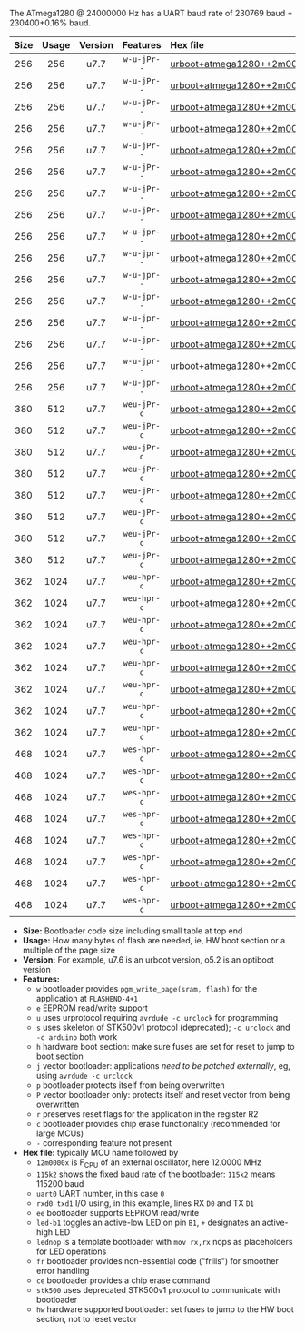 The ATmega1280 @ 24000000 Hz has a UART baud rate of 230769 baud = 230400+0.16% baud.

|Size|Usage|Version|Features|Hex file|
|:-:|:-:|:-:|:-:|:--|
|256|256|u7.7|`w-u-jPr--`|[urboot+atmega1280++2m0000x+++19k2_uart0_rxe0_txe1_led+b7.hex](https://raw.githubusercontent.com/stefanrueger/urboot.hex/main/mcus/atmega1280/external_oscillator/fcpu++2m0000_Hz/br+++19k2_bps/urboot+atmega1280++2m0000x+++19k2_uart0_rxe0_txe1_led+b7.hex)|
|256|256|u7.7|`w-u-jPr--`|[urboot+atmega1280++2m0000x+++19k2_uart0_rxe0_txe1_lednop.hex](https://raw.githubusercontent.com/stefanrueger/urboot.hex/main/mcus/atmega1280/external_oscillator/fcpu++2m0000_Hz/br+++19k2_bps/urboot+atmega1280++2m0000x+++19k2_uart0_rxe0_txe1_lednop.hex)|
|256|256|u7.7|`w-u-jPr--`|[urboot+atmega1280++2m0000x+++19k2_uart1_rxd2_txd3_led+b7.hex](https://raw.githubusercontent.com/stefanrueger/urboot.hex/main/mcus/atmega1280/external_oscillator/fcpu++2m0000_Hz/br+++19k2_bps/urboot+atmega1280++2m0000x+++19k2_uart1_rxd2_txd3_led+b7.hex)|
|256|256|u7.7|`w-u-jPr--`|[urboot+atmega1280++2m0000x+++19k2_uart1_rxd2_txd3_lednop.hex](https://raw.githubusercontent.com/stefanrueger/urboot.hex/main/mcus/atmega1280/external_oscillator/fcpu++2m0000_Hz/br+++19k2_bps/urboot+atmega1280++2m0000x+++19k2_uart1_rxd2_txd3_lednop.hex)|
|256|256|u7.7|`w-u-jPr--`|[urboot+atmega1280++2m0000x+++19k2_uart2_rxh0_txh1_led+b7.hex](https://raw.githubusercontent.com/stefanrueger/urboot.hex/main/mcus/atmega1280/external_oscillator/fcpu++2m0000_Hz/br+++19k2_bps/urboot+atmega1280++2m0000x+++19k2_uart2_rxh0_txh1_led+b7.hex)|
|256|256|u7.7|`w-u-jPr--`|[urboot+atmega1280++2m0000x+++19k2_uart2_rxh0_txh1_lednop.hex](https://raw.githubusercontent.com/stefanrueger/urboot.hex/main/mcus/atmega1280/external_oscillator/fcpu++2m0000_Hz/br+++19k2_bps/urboot+atmega1280++2m0000x+++19k2_uart2_rxh0_txh1_lednop.hex)|
|256|256|u7.7|`w-u-jPr--`|[urboot+atmega1280++2m0000x+++19k2_uart3_rxj0_txj1_led+b7.hex](https://raw.githubusercontent.com/stefanrueger/urboot.hex/main/mcus/atmega1280/external_oscillator/fcpu++2m0000_Hz/br+++19k2_bps/urboot+atmega1280++2m0000x+++19k2_uart3_rxj0_txj1_led+b7.hex)|
|256|256|u7.7|`w-u-jPr--`|[urboot+atmega1280++2m0000x+++19k2_uart3_rxj0_txj1_lednop.hex](https://raw.githubusercontent.com/stefanrueger/urboot.hex/main/mcus/atmega1280/external_oscillator/fcpu++2m0000_Hz/br+++19k2_bps/urboot+atmega1280++2m0000x+++19k2_uart3_rxj0_txj1_lednop.hex)|
|256|256|u7.7|`w-u-jpr--`|[urboot+atmega1280++2m0000x+++19k2_uart0_rxe0_txe1_led+b7_fr.hex](https://raw.githubusercontent.com/stefanrueger/urboot.hex/main/mcus/atmega1280/external_oscillator/fcpu++2m0000_Hz/br+++19k2_bps/urboot+atmega1280++2m0000x+++19k2_uart0_rxe0_txe1_led+b7_fr.hex)|
|256|256|u7.7|`w-u-jpr--`|[urboot+atmega1280++2m0000x+++19k2_uart0_rxe0_txe1_lednop_fr.hex](https://raw.githubusercontent.com/stefanrueger/urboot.hex/main/mcus/atmega1280/external_oscillator/fcpu++2m0000_Hz/br+++19k2_bps/urboot+atmega1280++2m0000x+++19k2_uart0_rxe0_txe1_lednop_fr.hex)|
|256|256|u7.7|`w-u-jpr--`|[urboot+atmega1280++2m0000x+++19k2_uart1_rxd2_txd3_led+b7_fr.hex](https://raw.githubusercontent.com/stefanrueger/urboot.hex/main/mcus/atmega1280/external_oscillator/fcpu++2m0000_Hz/br+++19k2_bps/urboot+atmega1280++2m0000x+++19k2_uart1_rxd2_txd3_led+b7_fr.hex)|
|256|256|u7.7|`w-u-jpr--`|[urboot+atmega1280++2m0000x+++19k2_uart1_rxd2_txd3_lednop_fr.hex](https://raw.githubusercontent.com/stefanrueger/urboot.hex/main/mcus/atmega1280/external_oscillator/fcpu++2m0000_Hz/br+++19k2_bps/urboot+atmega1280++2m0000x+++19k2_uart1_rxd2_txd3_lednop_fr.hex)|
|256|256|u7.7|`w-u-jpr--`|[urboot+atmega1280++2m0000x+++19k2_uart2_rxh0_txh1_led+b7_fr.hex](https://raw.githubusercontent.com/stefanrueger/urboot.hex/main/mcus/atmega1280/external_oscillator/fcpu++2m0000_Hz/br+++19k2_bps/urboot+atmega1280++2m0000x+++19k2_uart2_rxh0_txh1_led+b7_fr.hex)|
|256|256|u7.7|`w-u-jpr--`|[urboot+atmega1280++2m0000x+++19k2_uart2_rxh0_txh1_lednop_fr.hex](https://raw.githubusercontent.com/stefanrueger/urboot.hex/main/mcus/atmega1280/external_oscillator/fcpu++2m0000_Hz/br+++19k2_bps/urboot+atmega1280++2m0000x+++19k2_uart2_rxh0_txh1_lednop_fr.hex)|
|256|256|u7.7|`w-u-jpr--`|[urboot+atmega1280++2m0000x+++19k2_uart3_rxj0_txj1_led+b7_fr.hex](https://raw.githubusercontent.com/stefanrueger/urboot.hex/main/mcus/atmega1280/external_oscillator/fcpu++2m0000_Hz/br+++19k2_bps/urboot+atmega1280++2m0000x+++19k2_uart3_rxj0_txj1_led+b7_fr.hex)|
|256|256|u7.7|`w-u-jpr--`|[urboot+atmega1280++2m0000x+++19k2_uart3_rxj0_txj1_lednop_fr.hex](https://raw.githubusercontent.com/stefanrueger/urboot.hex/main/mcus/atmega1280/external_oscillator/fcpu++2m0000_Hz/br+++19k2_bps/urboot+atmega1280++2m0000x+++19k2_uart3_rxj0_txj1_lednop_fr.hex)|
|380|512|u7.7|`weu-jPr-c`|[urboot+atmega1280++2m0000x+++19k2_uart0_rxe0_txe1_ee_led+b7_fr_ce.hex](https://raw.githubusercontent.com/stefanrueger/urboot.hex/main/mcus/atmega1280/external_oscillator/fcpu++2m0000_Hz/br+++19k2_bps/urboot+atmega1280++2m0000x+++19k2_uart0_rxe0_txe1_ee_led+b7_fr_ce.hex)|
|380|512|u7.7|`weu-jPr-c`|[urboot+atmega1280++2m0000x+++19k2_uart0_rxe0_txe1_ee_lednop_fr_ce.hex](https://raw.githubusercontent.com/stefanrueger/urboot.hex/main/mcus/atmega1280/external_oscillator/fcpu++2m0000_Hz/br+++19k2_bps/urboot+atmega1280++2m0000x+++19k2_uart0_rxe0_txe1_ee_lednop_fr_ce.hex)|
|380|512|u7.7|`weu-jPr-c`|[urboot+atmega1280++2m0000x+++19k2_uart1_rxd2_txd3_ee_led+b7_fr_ce.hex](https://raw.githubusercontent.com/stefanrueger/urboot.hex/main/mcus/atmega1280/external_oscillator/fcpu++2m0000_Hz/br+++19k2_bps/urboot+atmega1280++2m0000x+++19k2_uart1_rxd2_txd3_ee_led+b7_fr_ce.hex)|
|380|512|u7.7|`weu-jPr-c`|[urboot+atmega1280++2m0000x+++19k2_uart1_rxd2_txd3_ee_lednop_fr_ce.hex](https://raw.githubusercontent.com/stefanrueger/urboot.hex/main/mcus/atmega1280/external_oscillator/fcpu++2m0000_Hz/br+++19k2_bps/urboot+atmega1280++2m0000x+++19k2_uart1_rxd2_txd3_ee_lednop_fr_ce.hex)|
|380|512|u7.7|`weu-jPr-c`|[urboot+atmega1280++2m0000x+++19k2_uart2_rxh0_txh1_ee_led+b7_fr_ce.hex](https://raw.githubusercontent.com/stefanrueger/urboot.hex/main/mcus/atmega1280/external_oscillator/fcpu++2m0000_Hz/br+++19k2_bps/urboot+atmega1280++2m0000x+++19k2_uart2_rxh0_txh1_ee_led+b7_fr_ce.hex)|
|380|512|u7.7|`weu-jPr-c`|[urboot+atmega1280++2m0000x+++19k2_uart2_rxh0_txh1_ee_lednop_fr_ce.hex](https://raw.githubusercontent.com/stefanrueger/urboot.hex/main/mcus/atmega1280/external_oscillator/fcpu++2m0000_Hz/br+++19k2_bps/urboot+atmega1280++2m0000x+++19k2_uart2_rxh0_txh1_ee_lednop_fr_ce.hex)|
|380|512|u7.7|`weu-jPr-c`|[urboot+atmega1280++2m0000x+++19k2_uart3_rxj0_txj1_ee_led+b7_fr_ce.hex](https://raw.githubusercontent.com/stefanrueger/urboot.hex/main/mcus/atmega1280/external_oscillator/fcpu++2m0000_Hz/br+++19k2_bps/urboot+atmega1280++2m0000x+++19k2_uart3_rxj0_txj1_ee_led+b7_fr_ce.hex)|
|380|512|u7.7|`weu-jPr-c`|[urboot+atmega1280++2m0000x+++19k2_uart3_rxj0_txj1_ee_lednop_fr_ce.hex](https://raw.githubusercontent.com/stefanrueger/urboot.hex/main/mcus/atmega1280/external_oscillator/fcpu++2m0000_Hz/br+++19k2_bps/urboot+atmega1280++2m0000x+++19k2_uart3_rxj0_txj1_ee_lednop_fr_ce.hex)|
|362|1024|u7.7|`weu-hpr-c`|[urboot+atmega1280++2m0000x+++19k2_uart0_rxe0_txe1_ee_led+b7_fr_ce_hw.hex](https://raw.githubusercontent.com/stefanrueger/urboot.hex/main/mcus/atmega1280/external_oscillator/fcpu++2m0000_Hz/br+++19k2_bps/urboot+atmega1280++2m0000x+++19k2_uart0_rxe0_txe1_ee_led+b7_fr_ce_hw.hex)|
|362|1024|u7.7|`weu-hpr-c`|[urboot+atmega1280++2m0000x+++19k2_uart0_rxe0_txe1_ee_lednop_fr_ce_hw.hex](https://raw.githubusercontent.com/stefanrueger/urboot.hex/main/mcus/atmega1280/external_oscillator/fcpu++2m0000_Hz/br+++19k2_bps/urboot+atmega1280++2m0000x+++19k2_uart0_rxe0_txe1_ee_lednop_fr_ce_hw.hex)|
|362|1024|u7.7|`weu-hpr-c`|[urboot+atmega1280++2m0000x+++19k2_uart1_rxd2_txd3_ee_led+b7_fr_ce_hw.hex](https://raw.githubusercontent.com/stefanrueger/urboot.hex/main/mcus/atmega1280/external_oscillator/fcpu++2m0000_Hz/br+++19k2_bps/urboot+atmega1280++2m0000x+++19k2_uart1_rxd2_txd3_ee_led+b7_fr_ce_hw.hex)|
|362|1024|u7.7|`weu-hpr-c`|[urboot+atmega1280++2m0000x+++19k2_uart1_rxd2_txd3_ee_lednop_fr_ce_hw.hex](https://raw.githubusercontent.com/stefanrueger/urboot.hex/main/mcus/atmega1280/external_oscillator/fcpu++2m0000_Hz/br+++19k2_bps/urboot+atmega1280++2m0000x+++19k2_uart1_rxd2_txd3_ee_lednop_fr_ce_hw.hex)|
|362|1024|u7.7|`weu-hpr-c`|[urboot+atmega1280++2m0000x+++19k2_uart2_rxh0_txh1_ee_led+b7_fr_ce_hw.hex](https://raw.githubusercontent.com/stefanrueger/urboot.hex/main/mcus/atmega1280/external_oscillator/fcpu++2m0000_Hz/br+++19k2_bps/urboot+atmega1280++2m0000x+++19k2_uart2_rxh0_txh1_ee_led+b7_fr_ce_hw.hex)|
|362|1024|u7.7|`weu-hpr-c`|[urboot+atmega1280++2m0000x+++19k2_uart2_rxh0_txh1_ee_lednop_fr_ce_hw.hex](https://raw.githubusercontent.com/stefanrueger/urboot.hex/main/mcus/atmega1280/external_oscillator/fcpu++2m0000_Hz/br+++19k2_bps/urboot+atmega1280++2m0000x+++19k2_uart2_rxh0_txh1_ee_lednop_fr_ce_hw.hex)|
|362|1024|u7.7|`weu-hpr-c`|[urboot+atmega1280++2m0000x+++19k2_uart3_rxj0_txj1_ee_led+b7_fr_ce_hw.hex](https://raw.githubusercontent.com/stefanrueger/urboot.hex/main/mcus/atmega1280/external_oscillator/fcpu++2m0000_Hz/br+++19k2_bps/urboot+atmega1280++2m0000x+++19k2_uart3_rxj0_txj1_ee_led+b7_fr_ce_hw.hex)|
|362|1024|u7.7|`weu-hpr-c`|[urboot+atmega1280++2m0000x+++19k2_uart3_rxj0_txj1_ee_lednop_fr_ce_hw.hex](https://raw.githubusercontent.com/stefanrueger/urboot.hex/main/mcus/atmega1280/external_oscillator/fcpu++2m0000_Hz/br+++19k2_bps/urboot+atmega1280++2m0000x+++19k2_uart3_rxj0_txj1_ee_lednop_fr_ce_hw.hex)|
|468|1024|u7.7|`wes-hpr-c`|[urboot+atmega1280++2m0000x+++19k2_uart0_rxe0_txe1_ee_led+b7_fr_ce_stk500_hw.hex](https://raw.githubusercontent.com/stefanrueger/urboot.hex/main/mcus/atmega1280/external_oscillator/fcpu++2m0000_Hz/br+++19k2_bps/urboot+atmega1280++2m0000x+++19k2_uart0_rxe0_txe1_ee_led+b7_fr_ce_stk500_hw.hex)|
|468|1024|u7.7|`wes-hpr-c`|[urboot+atmega1280++2m0000x+++19k2_uart0_rxe0_txe1_ee_lednop_fr_ce_stk500_hw.hex](https://raw.githubusercontent.com/stefanrueger/urboot.hex/main/mcus/atmega1280/external_oscillator/fcpu++2m0000_Hz/br+++19k2_bps/urboot+atmega1280++2m0000x+++19k2_uart0_rxe0_txe1_ee_lednop_fr_ce_stk500_hw.hex)|
|468|1024|u7.7|`wes-hpr-c`|[urboot+atmega1280++2m0000x+++19k2_uart1_rxd2_txd3_ee_led+b7_fr_ce_stk500_hw.hex](https://raw.githubusercontent.com/stefanrueger/urboot.hex/main/mcus/atmega1280/external_oscillator/fcpu++2m0000_Hz/br+++19k2_bps/urboot+atmega1280++2m0000x+++19k2_uart1_rxd2_txd3_ee_led+b7_fr_ce_stk500_hw.hex)|
|468|1024|u7.7|`wes-hpr-c`|[urboot+atmega1280++2m0000x+++19k2_uart1_rxd2_txd3_ee_lednop_fr_ce_stk500_hw.hex](https://raw.githubusercontent.com/stefanrueger/urboot.hex/main/mcus/atmega1280/external_oscillator/fcpu++2m0000_Hz/br+++19k2_bps/urboot+atmega1280++2m0000x+++19k2_uart1_rxd2_txd3_ee_lednop_fr_ce_stk500_hw.hex)|
|468|1024|u7.7|`wes-hpr-c`|[urboot+atmega1280++2m0000x+++19k2_uart2_rxh0_txh1_ee_led+b7_fr_ce_stk500_hw.hex](https://raw.githubusercontent.com/stefanrueger/urboot.hex/main/mcus/atmega1280/external_oscillator/fcpu++2m0000_Hz/br+++19k2_bps/urboot+atmega1280++2m0000x+++19k2_uart2_rxh0_txh1_ee_led+b7_fr_ce_stk500_hw.hex)|
|468|1024|u7.7|`wes-hpr-c`|[urboot+atmega1280++2m0000x+++19k2_uart2_rxh0_txh1_ee_lednop_fr_ce_stk500_hw.hex](https://raw.githubusercontent.com/stefanrueger/urboot.hex/main/mcus/atmega1280/external_oscillator/fcpu++2m0000_Hz/br+++19k2_bps/urboot+atmega1280++2m0000x+++19k2_uart2_rxh0_txh1_ee_lednop_fr_ce_stk500_hw.hex)|
|468|1024|u7.7|`wes-hpr-c`|[urboot+atmega1280++2m0000x+++19k2_uart3_rxj0_txj1_ee_led+b7_fr_ce_stk500_hw.hex](https://raw.githubusercontent.com/stefanrueger/urboot.hex/main/mcus/atmega1280/external_oscillator/fcpu++2m0000_Hz/br+++19k2_bps/urboot+atmega1280++2m0000x+++19k2_uart3_rxj0_txj1_ee_led+b7_fr_ce_stk500_hw.hex)|
|468|1024|u7.7|`wes-hpr-c`|[urboot+atmega1280++2m0000x+++19k2_uart3_rxj0_txj1_ee_lednop_fr_ce_stk500_hw.hex](https://raw.githubusercontent.com/stefanrueger/urboot.hex/main/mcus/atmega1280/external_oscillator/fcpu++2m0000_Hz/br+++19k2_bps/urboot+atmega1280++2m0000x+++19k2_uart3_rxj0_txj1_ee_lednop_fr_ce_stk500_hw.hex)|

- **Size:** Bootloader code size including small table at top end
- **Usage:** How many bytes of flash are needed, ie, HW boot section or a multiple of the page size
- **Version:** For example, u7.6 is an urboot version, o5.2 is an optiboot version
- **Features:**
  + `w` bootloader provides `pgm_write_page(sram, flash)` for the application at `FLASHEND-4+1`
  + `e` EEPROM read/write support
  + `u` uses urprotocol requiring `avrdude -c urclock` for programming
  + `s` uses skeleton of STK500v1 protocol (deprecated); `-c urclock` and `-c arduino` both work
  + `h` hardware boot section: make sure fuses are set for reset to jump to boot section
  + `j` vector bootloader: applications *need to be patched externally*, eg, using `avrdude -c urclock`
  + `p` bootloader protects itself from being overwritten
  + `P` vector bootloader only: protects itself and reset vector from being overwritten
  + `r` preserves reset flags for the application in the register R2
  + `c` bootloader provides chip erase functionality (recommended for large MCUs)
  + `-` corresponding feature not present
- **Hex file:** typically MCU name followed by
  + `12m0000x` is F<sub>CPU</sub> of an external oscillator, here 12.0000 MHz
  + `115k2` shows the fixed baud rate of the bootloader: `115k2` means 115200 baud
  + `uart0` UART number, in this case `0`
  + `rxd0 txd1` I/O using, in this example, lines RX `D0` and TX `D1`
  + `ee` bootloader supports EEPROM read/write
  + `led-b1` toggles an active-low LED on pin `B1`, `+` designates an active-high LED
  + `lednop` is a template bootloader with `mov rx,rx` nops as placeholders for LED operations
  + `fr` bootloader provides non-essential code ("frills") for smoother error handling
  + `ce` bootloader provides a chip erase command
  + `stk500` uses deprecated STK500v1 protocol to communicate with bootloader
  + `hw` hardware supported bootloader: set fuses to jump to the HW boot section, not to reset vector
